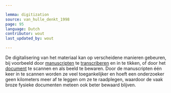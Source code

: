```yaml
---

lemma: digitization
source: van_hulle_denkt_1998
page: 95
language: Dutch
contributor: wout
last_updated_by: wout

---
```


De digitalisering van het materiaal kan op verscheidene manieren gebeuren, bij voorbeeld door [manuscripten](manuscript.html) te [transcriberen](transcription.html) en in te tikken, of door het [document](document.html) te scannen en als beeld te bewaren. Door de manuscripten één keer in te scannen worden ze veel toegankelijker en hoeft een onderzoeker geen kilometers meer af te leggen om ze te raadplegen, waardoor de vaak broze fysieke documenten meteen ook beter bewaard blijven.
